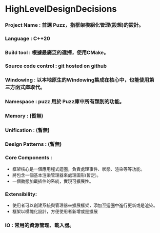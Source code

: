 # HighLevelDesignDecisions

### **Project Name** : 首選 Puzz，指框架模組化管理(設想)的設計。

### **Language** : C++20

### **Build tool** : 根據最廣泛的選擇，使用CMake。

### **Source code control** : git hosted on github

### **Windowing** : 以本地原生的Windowing集成在核心中，也能使用第三方函式庫取代。

### **Namespace** : puzz 用於 Puzz庫中所有類別的功能。

### **Memory** : (暫無)

### **Unification** : (暫無)

### **Design Patterns** : (暫無)

### **Core Components** : 
 - 框架核心是一個應用程式迴圈，負責處理事件、狀態、渲染等等功能。
 - 將包含一個基本渲染管理器來處理圖形(暫定)。
 - 一個動態加載插件的系統，實現可擴展性。

### **Extensibility**:
 - 使用者可以創建系統與管理器來擴展框架，添加至迴圈中進行更新或是渲染。
 - 框架以模塊化設計，方便使用者新增或是擴展

 ### **IO** : 常用的資源管理、載入器。